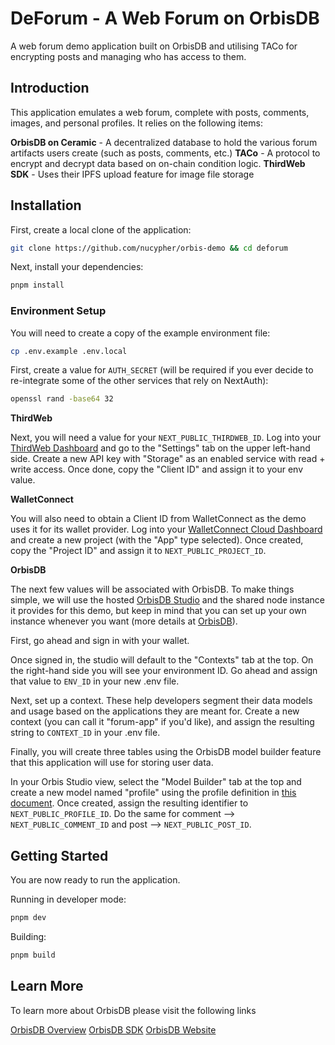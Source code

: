 # DeForum - A Web Forum on OrbisDB

A web forum demo application built on OrbisDB and utilising TACo for encrypting posts and managing who has access to them.

## Introduction

This application emulates a web forum, complete with posts, comments, images, and personal profiles. It relies on the following items:

**OrbisDB on Ceramic** - A decentralized database to hold the various forum artifacts users create (such as posts, comments, etc.)
**TACo** - A protocol to encrypt and decrypt data based on on-chain condition logic.
**ThirdWeb SDK** - Uses their IPFS upload feature for image file storage

## Installation

First, create a local clone of the application:

```bash
git clone https://github.com/nucypher/orbis-demo && cd deforum
```

Next, install your dependencies:

```bash
pnpm install
```

### Environment Setup

You will need to create a copy of the example environment file:

```bash
cp .env.example .env.local
```

First, create a value for `AUTH_SECRET` (will be required if you ever decide to re-integrate some of the other services that rely on NextAuth):

```bash
openssl rand -base64 32
```

**ThirdWeb**

Next, you will need a value for your `NEXT_PUBLIC_THIRDWEB_ID`. Log into your [ThirdWeb Dashboard](https://thirdweb.com/dashboard) and go to the "Settings" tab on the upper left-hand side. Create a new API key with "Storage" as an enabled service with read + write access. Once done, copy the "Client ID" and assign it to your env value.

**WalletConnect**

You will also need to obtain a Client ID from WalletConnect as the demo uses it for its wallet provider. Log into your [WalletConnect Cloud Dashboard](https://cloud.walletconnect.com/) and create a new project (with the "App" type selected). Once created, copy the "Project ID" and assign it to `NEXT_PUBLIC_PROJECT_ID`.

**OrbisDB**

The next few values will be associated with OrbisDB. To make things simple, we will use the hosted [OrbisDB Studio](https://studio.useorbis.com/) and the shared node instance it provides for this demo, but keep in mind that you can set up your own instance whenever you want (more details at [OrbisDB](https://useorbis.com/)).

First, go ahead and sign in with your wallet.

Once signed in, the studio will default to the "Contexts" tab at the top. On the right-hand side you will see your environment ID. Go ahead and assign that value to `ENV_ID` in your new .env file.

Next, set up a context. These help developers segment their data models and usage based on the applications they are meant for. Create a new context (you can call it "forum-app" if you'd like), and assign the resulting string to `CONTEXT_ID` in your .env file.

Finally, you will create three tables using the OrbisDB model builder feature that this application will use for storing user data.

In your Orbis Studio view, select the "Model Builder" tab at the top and create a new model named "profile" using the profile definition in [this document](models/tables.sql). Once created, assign the resulting identifier to `NEXT_PUBLIC_PROFILE_ID`. Do the same for comment --> `NEXT_PUBLIC_COMMENT_ID` and post --> `NEXT_PUBLIC_POST_ID`.

## Getting Started

You are now ready to run the application.

Running in developer mode:

```bash
pnpm dev
```

Building:

```bash
pnpm build
```

## Learn More
To learn more about OrbisDB please visit the following links

[OrbisDB Overview](https://developers.ceramic.network/docs/orbisdb/overview)
[OrbisDB SDK](https://developers.ceramic.network/docs/orbisdb/orbisdb-sdk)
[OrbisDB Website](https://useorbis.com/)
